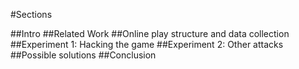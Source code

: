 #Sections

##Intro
##Related Work
##Online play structure and data collection
##Experiment 1: Hacking the game
##Experiment 2: Other attacks
##Possible solutions
##Conclusion
